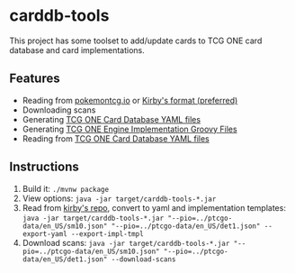 # carddb-tools

This project has some toolset to add/update cards to TCG ONE card database and card implementations.

## Features

- Reading from [pokemontcg.io](https://github.com/PokemonTCG/pokemon-tcg-data/tree/master/json/cards) or [Kirby's format (preferred)]((https://github.com/kirbyUK/ptcgo-data/tree/master/en_US))
- Downloading scans
- Generating [TCG ONE Card Database YAML files](https://gitlab.com/tcgone/carddb/tree/master/src/main/resources/cards)
- Generating [TCG ONE Engine Implementation Groovy Files](https://gitlab.com/tcgone/engine-card-impl/tree/master/src/tcgwars/logic/impl)
- Reading from [TCG ONE Card Database YAML files](https://gitlab.com/tcgone/carddb/tree/master/src/main/resources/cards)

## Instructions

1. Build it: `./mvnw package`
2. View options: `java -jar target/carddb-tools-*.jar`
3. Read from [kirby's repo](https://github.com/kirbyUK/ptcgo-data/tree/master/en_US), convert to yaml and implementation templates: `java -jar target/carddb-tools-*.jar "--pio=../ptcgo-data/en_US/sm10.json" "--pio=../ptcgo-data/en_US/det1.json" --export-yaml --export-impl-tmpl`
4. Download scans: `java -jar target/carddb-tools-*.jar "--pio=../ptcgo-data/en_US/sm10.json" "--pio=../ptcgo-data/en_US/det1.json" --download-scans`

